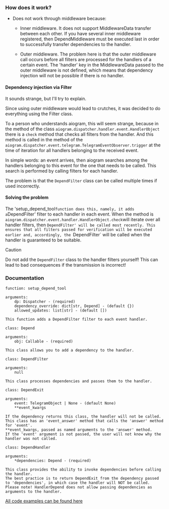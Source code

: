 ### How does it work?

- Does not work through middleware because:

    - Inner middleware. It does not support MiddlewareData transfer between each other. If you have several inner middleware registered, then DependMiddleware must be executed last in order to successfully transfer dependencies to the handler.

    - Outer middleware. The problem here is that the outer middleware call occurs before all filters are processed for the handlers of a certain event. The 'handler' key in the MiddlewareData passed to the outer middleware is not defined, which means that dependency injection will not be possible if there is no handler.

#### Dependency injection via Filter

It sounds strange, but I'll try to explain.

Since using outer middleware would lead to crutches, it was decided to do everything using the Filter class.

To a person who understands aiogram, this will seem strange, because in the method of the class `aiogram.dispatcher.handler.event.HandlerObject` there is a `check` method that checks all filters from the handler. And this method is called in the method of the `aiogram.dispatcher.event.telegram.TelegramEventObserver.trigger` at the time of iteration for all handlers belonging to the received event.

In simple words: an event arrives, then aiogram searches among the handlers belonging to this event for the one that needs to be called. This search is performed by calling filters for each handler.

The problem is that the `DependFilter` class can be called multiple times if used incorrectly. 

#### Solving the problem

The 'setup_depend_tool` function does this, namely, it adds a `DependFilter' filter to each handler in each event. When the method is `aiogram.dispatcher.event.handler.HandlerObject.check`will iterate over all handler filters, then `DependFilter' will be called most recently. This ensures that all filters passed for verification will be executed earlier and, accordingly, the `DependFilter` will be called when the handler is guaranteed to be suitable.


> [!CAUTION]
> Do not add the `DependFilter` class to the handler filters yourself! 
> This can lead to bad consequences if the transmission is incorrect!


### Documentation


`function: setup_depend_tool`

    arguments: 
        dp: Dispatcher - (required)
        dependency_override: dict[str, Depend] - (default {})
        allowed_updates: list[str] - (default [])

    This function adds a DependFilter filter to each event handler.


`class: Depend`

    arguments: 
        obj: Callable - (required)

    This class allows you to add a dependency to the handler.


`class: DependFilter`
    
    arguments:
        null

    This class processes dependencies and passes them to the handler. 


`class: DependExit`

    arguments:
        event: TelegramObject | None - (default None)
        **event_kwargs

    If the dependency returns this class, the handler will not be called. 
    This class has an 'event_answer' method that calls the 'answer' method for 'event'. 
    **event_kwargs, passed as named arguments to the 'answer' method. 
    If the 'event' argument is not passed, the user will not know why the handler was not called.


`class: DependHandler`

    arguments:
        *dependencies: Depend - (required)

    This class provides the ability to invoke dependencies before calling the handler. 
    The best practice is to return DependExit from the dependency passed to 'dependencies', in which case the handler will NOT be called. 
    Please note! HandlerDepend does not allow passing dependencies as arguments to the handler.


[All code examples can be found here](https://github.com/shayzi3/aiogram_tool/blob/master/examples/depend/)